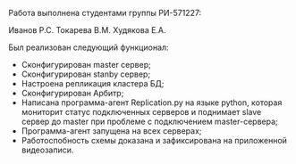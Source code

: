 Работа выполнена студентами группы РИ-571227:

Иванов Р.С.
Токарева В.М.
Худякова Е.А.

Был реализован следующий функционал:
- Сконфигурирован master сервер;
- Сконфигурирован stanby сервер;
- Настроена репликация кластера БД;
- Сконфигурирован Арбитр;
- Написана программа-агент Replication.py на языке python, которая мониторит статус подключенных серверов и поднимает slave сервер до master при проблеме с подключением master-сервера;
- Программа-агент запущена на всех серверах;
- Работоспобность схемы доказана и зафиксирована на приложенной видеозаписи.
